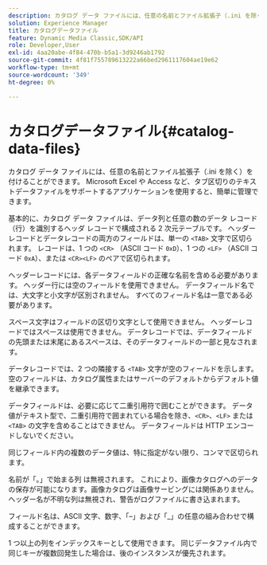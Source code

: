 ```yaml
---
description: カタログ データ ファイルには、任意の名前とファイル拡張子（.ini を除く）を付けることができます。 Microsoft Excel や Access など、タブ区切りのテキストデータファイルをサポートするアプリケーションを使用すると、簡単に管理できます。
solution: Experience Manager
title: カタログデータファイル
feature: Dynamic Media Classic,SDK/API
role: Developer,User
exl-id: 4aa20abe-4f84-470b-b5a1-3d9246ab1792
source-git-commit: 4f81f755789613222a66bed2961117604ae19e62
workflow-type: tm+mt
source-wordcount: '349'
ht-degree: 0%

---
```


# カタログデータファイル{#catalog-data-files}

カタログ データ ファイルには、任意の名前とファイル拡張子（.ini を除く）を付けることができます。 Microsoft Excel や Access など、タブ区切りのテキストデータファイルをサポートするアプリケーションを使用すると、簡単に管理できます。

基本的に、カタログ データ ファイルは、データ列と任意の数のデータ レコード（行）を識別するヘッダ レコードで構成される 2 次元テーブルです。 ヘッダーレコードとデータレコードの両方のフィールドは、単一の `<TAB>` 文字で区切られます。 レコードは、1 つの `<CR>` （ASCII コード `0xD`）、1 つの `<LF>` （ASCII コード `0xA`）、または `<CR><LF>` のペアで区切られます。

ヘッダーレコードには、各データフィールドの正確な名前を含める必要があります。 ヘッダー行には空のフィールドを使用できません。 データフィールド名では、大文字と小文字が区別されません。 すべてのフィールド名は一意である必要があります。

スペース文字はフィールドの区切り文字として使用できません。 ヘッダーレコードではスペースは使用できません。 データレコードでは、データフィールドの先頭または末尾にあるスペースは、そのデータフィールドの一部と見なされます。

データレコードでは、2 つの隣接する `<TAB>` 文字が空のフィールドを示します。 空のフィールドは、カタログ属性またはサーバーのデフォルトからデフォルト値を継承できます。

データフィールドは、必要に応じて二重引用符で囲むことができます。 データ値がテキスト型で、二重引用符で囲まれている場合を除き、`<CR>`、`<LF>` または `<TAB>` の文字を含めることはできません。 データフィールドは HTTP エンコードしないでください。

同じフィールド内の複数のデータ値は、特に指定がない限り、コンマで区切られます。

名前が「。」で始まる列 は無視されます。 これにより、画像カタログへのデータの保存が可能になります。画像カタログは画像サービングには関係ありません。 ヘッダー名が不明な列は無視され、警告がログファイルに書き込まれます。

フィールド名は、ASCII 文字、数字、「–」および「_」の任意の組み合わせで構成することができます。

1 つ以上の列をインデックスキーとして使用できます。 同じデータファイル内で同じキーが複数回発生した場合は、後のインスタンスが優先されます。
